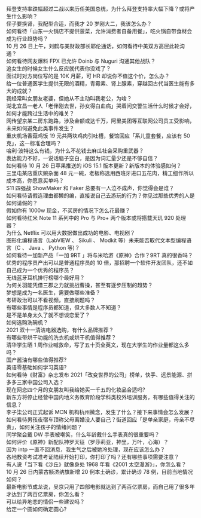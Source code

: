 拜登支持率跌幅超过二战以来历任美国总统，为什么拜登支持率大幅下降？或将产生什么影响？  
侄子要换肾，我配型合适，而我才 20 岁刚大二，我该怎么办？  
如何看待「山东一火锅店不提供菠菜，允许消费者自备用餐」，吃火锅自带食材会成为行业趋势吗？  
10 月 26 日上午，刘鹤与美财政部长耶伦通话，如何看待中美双方高层此轮沟通？  
如何看待网友爆料 FPX 已允许 Doinb 与 Nuguri 沟通其他战队？  
追女生的时候女生什么反应就代表你没戏了？  
面试时对方岗位写的是 10K 月薪，可 HR 却说你不值这个价，怎么办？  
给一位普通医学生提供无限的酒精，青霉素、肾上腺素，穿越回古代当医生能有多大的成就？  
我经常叫女朋友老婆，但她从不主动叫我老公，为啥？  
湖北宜昌一老人「老伴刚去世，孙女得白血病」哭着问交警生活什么时候才会好，如何才能跨过生活中的难关？  
网传望京某二房东跑路，涉及金额或达千万，阿里美团等互联网公司员工受影响，未来如何避免此类事件发生？  
重庆机场香菇鸡饭 19 元共两块鸡肉引吐槽，餐馆回应「系儿童套餐，应该有 50 克」，这一标准合理吗？  
哈利·波特这么有钱，为什么不花钱去麻瓜社会采购重武器？  
表达能力不好，一说话脑子空白，是因为词汇量少还是不够自信？  
如何看待 10 月 26 日苹果推送的 iOS 15.1 版本更新？新版本的体验感如何？  
三里屯某店重庆豌杂面 48 元一碗，老板称选用西班牙进口五花肉，精工细作所以成本高，你愿意买单吗？  
S11 四强战 ShowMaker 和 Faker 总要有一人泣不成声，你觉得会是谁？  
如何看待请假连理由都懒的编，直接说自己去游玩的行为？你见过那些优秀的人是如何请假的？  
假如你有 1000w 现金，不买房的情况下怎么花最赚？  
如何看待红米 Note 11 系列中的 Pro 与 Pro+ 两个版本或将搭载天玑 920 处理器？  
为什么 Netflix 可以用大数据做出成功的电影、电视剧？  
图形化编程语言（LabVIEW 、 Sikuli 、 Modkit 等）未来能否取代文本型编程语言（C 、 Java 、 Python 等)？  
如何看待一加新产品「一加 9RT 」将与米哈游《原神》合作？9RT 真的很香吗？  
优秀的程序员产出可以是普通程序员的 10 倍，那招聘一个软件开发团队，还不如自己成为一个优秀的程序员？  
无线蓝牙耳机排行榜哪个最好用？  
为何关羽能凭借三郡之力就挑战曹操，甚至有逐步压制的趋势？  
梦想是成为一名医生，需要做哪些准备？  
考研政治可以不看视频，直接刷题吗？  
有哪些事情是程序员都知道，但大多数人不知道？  
是不是单身太久了就不想谈恋爱了？  
如何选购洗碗机？  
2021 双十一清洁电器选购，有什么品牌推荐？  
有哪些带烘干功能的洗衣机或烘干机值得推荐？  
清华学生晒 1 周作业喊救命，写了五十页全英文，现在大学生的作业量都这么多吗？  
国产酱油有哪些值得推荐?  
英语零基础如何学习英语?  
如何看待《财富》杂志发布 2021「改变世界的公司」榜单，快手、远景能源、拼多多三家中国公司入选？  
现在网恋四个月的女朋友叫我给她买一千五的化妆品合适吗?  
新东方将停止经营中国内地义务教育阶段学科类校外培训服务，有哪些值得关注的信息？  
李子柒公司正式起诉 MCN 机构杭州微念，发生了什么？接下来事情会怎么发展？  
如何看待男孩夜宿车顶称父母离婚没人要自己？街道回应「是单亲家庭，母亲不尽责」，如何关注孩子的情绪问题？  
同学聚会戴 DW 手表被嘲笑，什么年龄戴什么手表真的很重要吗？  
如何评价《原神》新配队神罗天征（罗莎莉亚，神里，万叶，心海）？  
因为 intp 一直不回消息，我生气之后被她冷处理，现在应该怎么办？  
各地教资考试准考证陆续开始打印，你打印了吗？还有哪些事项需要注意？  
有人说「当下看《沙丘》就像身处 1968 年看《2001 太空漫游》」，你怎么看？  
10 月 26 日内蒙古额济纳旗新增 20 例本土确诊，累计确诊 78 例，目前当地情况如何？  
最新电影节成龙说，吴京只用了四部电影就达到了两百亿票房，而自己用了很多年才达到了两百亿票房，你怎么看？  
可以给异地恋的情侣一些建议吗？  
给定一个圆如何确定圆心?  
